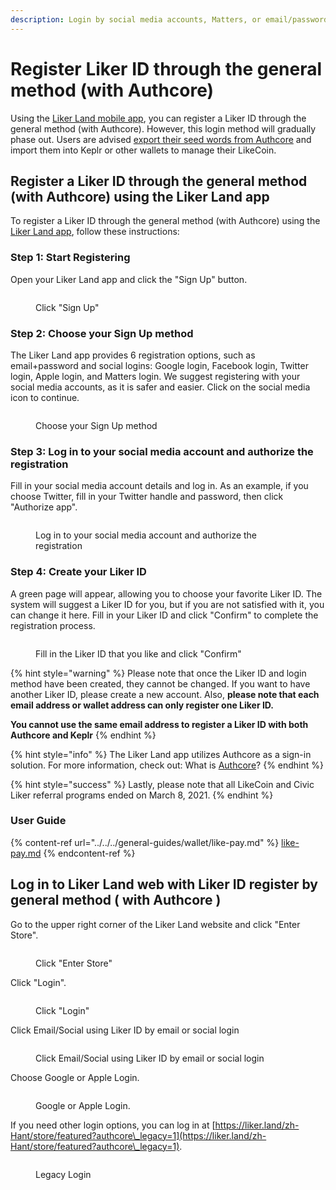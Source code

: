 ```yaml
---
description: Login by social media accounts, Matters, or email/password
---
```


# Register Liker ID through the general method (with Authcore)

Using the [Liker Land mobile app](https://liker.land/getapp), you can register a Liker ID through the general method (with Authcore). However, this login method will gradually phase out. Users are advised [export their seed words from Authcore](../export-seed-words.md) and import them into Keplr or other wallets to manage their LikeCoin.

## Register a Liker ID through the general method (with Authcore) using the Liker Land app

To register a Liker ID through the general method (with Authcore) using the [Liker Land app](../../liker-land/download.md), follow these instructions:

### Step 1: Start Registering

Open your Liker Land app and click the "Sign Up" button.

<figure><img src="../../../.gitbook/assets/signup 01-en.png" alt=""><figcaption><p>Click "Sign Up"</p></figcaption></figure>

### **Step 2: Choose your Sign Up method**

The Liker Land app provides 6 registration options, such as email+password and social logins: Google login, Facebook login, Twitter login, Apple login, and Matters login. We suggest registering with your social media accounts, as it is safer and easier. Click on the social media icon to continue.

<figure><img src="../../../.gitbook/assets/signup 02-en.png" alt=""><figcaption><p>Choose your Sign Up method</p></figcaption></figure>

### Step 3: Log in to your social media account and authorize the registration

Fill in your social media account details and log in. As an example, if you choose Twitter, fill in your Twitter handle and password, then click "Authorize app".

<figure><img src="../../../.gitbook/assets/signup 03-en.png" alt=""><figcaption><p>Log in to your social media account and authorize the registration</p></figcaption></figure>

### Step 4: Create your Liker ID

A green page will appear, allowing you to choose your favorite Liker ID. The system will suggest a Liker ID for you, but if you are not satisfied with it, you can change it here. Fill in your Liker ID and click "Confirm" to complete the registration process.

<figure><img src="../../../.gitbook/assets/signup 04-en.png" alt=""><figcaption><p>Fill in the Liker ID that you like and click "Confirm"</p></figcaption></figure>



{% hint style="warning" %}
Please note that once the Liker ID and login method have been created, they cannot be changed. If you want to have another Liker ID, please create a new account. Also, **please note that each email address or wallet address can only register one Liker ID.**

**You cannot use the same email address to register a Liker ID with both Authcore and Keplr**
{% endhint %}

{% hint style="info" %}
The Liker Land app utilizes Authcore as a sign-in solution. For more information, check out: What is [Authcore](what-is-authcore.md)?
{% endhint %}

{% hint style="success" %}
Lastly, please note that all LikeCoin and Civic Liker referral programs ended on March 8, 2021.
{% endhint %}

### User Guide

{% content-ref url="../../../general-guides/wallet/like-pay.md" %}
[like-pay.md](../../../general-guides/wallet/like-pay.md)
{% endcontent-ref %}

## Log in to Liker Land web with Liker ID register by general method ( with Authcore )

Go to the upper right corner of the Liker Land website and click "Enter Store".

<figure><img src="../../../.gitbook/assets/Buy NFT Connect 1-en.png" alt=""><figcaption><p> Click "Enter Store"</p></figcaption></figure>

Click "Login".

<figure><img src="../../../.gitbook/assets/Buy NFT Connect 2-en.png" alt=""><figcaption><p>Click "Login"</p></figcaption></figure>

Click Email/Social using Liker ID by email or social login

<figure><img src="../../../.gitbook/assets/Authcore Login 1-en.png" alt=""><figcaption><p>Click Email/Social using Liker ID by email or social login</p></figcaption></figure>

Choose Google or Apple Login.

<figure><img src="../../../.gitbook/assets/Authcore Login 2-en.png" alt=""><figcaption><p>Google or Apple Login.</p></figcaption></figure>

If you need other login options, you can log in at [https://liker.land/zh-Hant/store/featured?authcore\_legacy=1](https://liker.land/zh-Hant/store/featured?authcore\_legacy=1).

<figure><img src="../../../.gitbook/assets/Authcore Login 3-en.png" alt=""><figcaption><p>Legacy Login</p></figcaption></figure>

